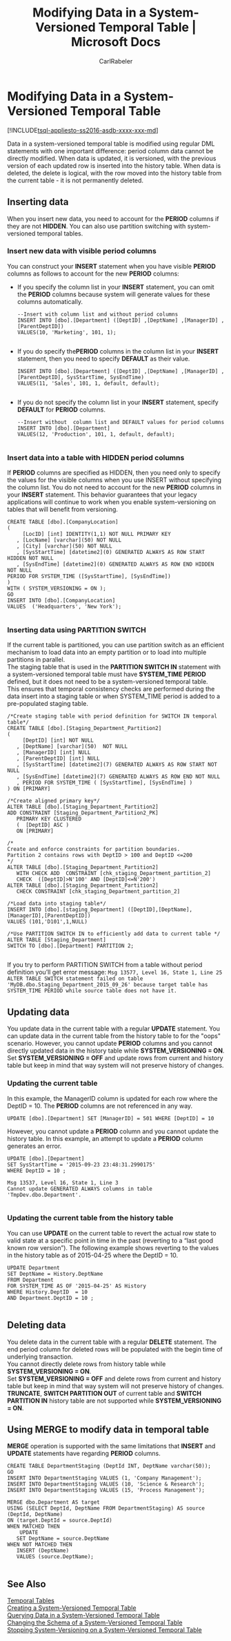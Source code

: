 ﻿---
title: "Modifying Data in a System-Versioned Temporal Table | Microsoft Docs"
ms.custom: ""
ms.date: "03/28/2016"
ms.prod: "sql"
ms.prod_service: "database-engine, sql-database"
ms.service: ""
ms.component: "tables"
ms.reviewer: ""
ms.suite: "sql"
ms.technology: 
  - "dbe-tables"
ms.tgt_pltfrm: ""
ms.topic: "article"
ms.assetid: 5f398470-c531-47b5-84d5-7c67c27df6e5
caps.latest.revision: 8
author: "CarlRabeler"
ms.author: "carlrab"
manager: "craigg"
monikerRange: "= azuresqldb-current || >= sql-server-2016 || = sqlallproducts-allversions"
---
# Modifying Data in a System-Versioned Temporal Table
[!INCLUDE[tsql-appliesto-ss2016-asdb-xxxx-xxx-md](../../includes/tsql-appliesto-ss2016-asdb-xxxx-xxx-md.md)]

  Data in a system-versioned temporal table is modified using regular DML statements with one important difference: period column data cannot be directly modified. When data is updated, it is versioned, with the previous version of each updated row is inserted into the history table. When data is deleted, the delete is logical, with the row moved into the history table from the current table - it is not permanently deleted.  
  
## Inserting data  
 When you insert new data, you need to account for the **PERIOD** columns if they are not **HIDDEN**. You can also use partition switching with system-versioned temporal tables.  
  
### Insert new data with visible period columns  
 You can construct your **INSERT** statement when you have visible **PERIOD** columns as follows to account for the new **PERIOD** columns:  
  
-   If you specify the column list in your **INSERT** statement, you can omit the **PERIOD** columns because system will generate values for these columns automatically.  
  
    ```  
    --Insert with column list and without period columns   
    INSERT INTO [dbo].[Department] ([DeptID] ,[DeptName] ,[ManagerID] ,[ParentDeptID])   
    VALUES(10, 'Marketing', 101, 1);  
  
    ```  
  
-   If you do specify the**PERIOD** columns in the column list in your **INSERT** statement, then you need to specify **DEFAULT** as their value.  
  
    ```  
    INSERT INTO [dbo].[Department] ([DeptID] ,[DeptName] ,[ManagerID] ,[ParentDeptID], SysStartTime, SysEndTime)   
    VALUES(11, 'Sales', 101, 1, default, default);  
  
    ```  
  
-   If you do not specify the column list in your **INSERT** statement, specify **DEFAULT** for **PERIOD** columns.  
  
    ```  
    --Insert without  column list and DEFAULT values for period columns   
    INSERT INTO [dbo].[Department]    
    VALUES(12, 'Production', 101, 1, default, default);  
  
    ```  
  
### Insert data into a table with HIDDEN period columns  
 If **PERIOD** columns are specified as HIDDEN, then you need only to specify the values for the visible columns when you use INSERT without specifying the column list. You do not need to account for the new **PERIOD** columns in your **INSERT** statement. This behavior guarantees that your legacy applications will continue to work when you enable system-versioning on tables that will benefit from versioning.  
  
```  
CREATE TABLE [dbo].[CompanyLocation]  
(   
     [LocID] [int] IDENTITY(1,1) NOT NULL PRIMARY KEY  
   , [LocName] [varchar](50) NOT NULL  
   , [City] [varchar](50) NOT NULL  
   , [SysStartTime] [datetime2](0) GENERATED ALWAYS AS ROW START HIDDEN NOT NULL   
   , [SysEndTime] [datetime2](0) GENERATED ALWAYS AS ROW END HIDDEN NOT NULL   
PERIOD FOR SYSTEM_TIME ([SysStartTime], [SysEndTime])   
)    
WITH ( SYSTEM_VERSIONING = ON );   
GO   
INSERT INTO [dbo].[CompanyLocation]   
VALUES  ('Headquarters', 'New York');  
  
```  
  
### Inserting data using PARTITION SWITCH  
 If the current table is partitioned, you can use partition switch as an efficient mechanism to load data into an empty partition or to load into multiple partitions in parallel.   
The staging table that is used in the **PARTITION SWITCH IN** statement with a system-versioned temporal table must have **SYSTEM_TIME PERIOD** defined, but it does not need to be a system-versioned temporal table.    
This ensures that temporal consistency checks are performed during the data insert into a staging table or when SYSTEM_TIME period is added to a pre-populated staging table.  
  
```  
/*Create staging table with period definition for SWITCH IN temporal table*/   
CREATE TABLE [dbo].[Staging_Department_Partition2]  
(   
     [DeptID] [int] NOT NULL  
   , [DeptName] [varchar](50)  NOT NULL  
   , [ManagerID] [int] NULL  
   , [ParentDeptID] [int] NULL  
   , [SysStartTime] [datetime2](7) GENERATED ALWAYS AS ROW START NOT NULL  
   , [SysEndTime] [datetime2](7) GENERATED ALWAYS AS ROW END NOT NULL  
   , PERIOD FOR SYSTEM_TIME ( [SysStartTime], [SysEndTime] )   
) ON [PRIMARY]   
  
/*Create aligned primary key*/   
ALTER TABLE [dbo].[Staging_Department_Partition2]    
ADD CONSTRAINT [Staging_Department_Partition2_PK]  
   PRIMARY KEY CLUSTERED  
   (  [DeptID] ASC )     
   ON [PRIMARY]   
  
/*   
Create and enforce constraints for partition boundaries.   
Partition 2 contains rows with DeptID > 100 and DeptID <=200   
*/   
ALTER TABLE [dbo].[Staging_Department_Partition2]      
   WITH CHECK ADD  CONSTRAINT [chk_staging_Department_partition_2]     
   CHECK  ([DeptID]>N'100' AND [DeptID]<=N'200')   
ALTER TABLE [dbo].[Staging_Department_Partition2]    
   CHECK CONSTRAINT [chk_staging_Department_partition_2]   
  
/*Load data into staging table*/   
INSERT INTO [dbo].[staging_Department] ([DeptID],[DeptName],[ManagerID],[ParentDeptID])   
VALUES (101,'D101',1,NULL)  
  
/*Use PARTITION SWITCH IN to efficiently add data to current table */    
ALTER TABLE [Staging_Department]    
SWITCH TO [dbo].[Department] PARTITION 2;  
  
```  
  
 If you try to perform PARTITION SWITCH from a table without period definition you’ll get error message: `Msg 13577, Level 16, State 1, Line 25    ALTER TABLE SWITCH statement failed on table 'MyDB.dbo.Staging_Department_2015_09_26' because target table has SYSTEM_TIME PERIOD while source table does not have it.`  
  
## Updating data  
 You update data in the current table with a regular **UPDATE** statement. You can update data in the current table from the history table to for the "oops" scenario. However, you cannot update **PERIOD** columns and you cannot directly updated data in the history table while **SYSTEM_VERSIONING = ON**.   
Set **SYSTEM_VERSIONING = OFF** and update rows from current and history table but keep in mind that way system will not preserve history of changes.  
  
### Updating the current table  
 In this example, the ManagerID column is updated for each row where the DeptID = 10. The **PERIOD** columns are not referenced in any way.  
  
```  
UPDATE [dbo].[Department] SET [ManagerID] = 501 WHERE [DeptID] = 10  
```  
  
 However, you cannot update a **PERIOD** column and you cannot update the history table.  In this example, an attempt to update a **PERIOD** column generates an error.  
  
```  
UPDATE [dbo].[Department]    
SET SysStartTime = '2015-09-23 23:48:31.2990175'    
WHERE DeptID = 10 ;  
  
Msg 13537, Level 16, State 1, Line 3   
Cannot update GENERATED ALWAYS columns in table 'TmpDev.dbo.Department'.  
  
```  
  
### Updating the current table from the history table  
 You can use **UPDATE** on the current table to revert the actual row state to valid state at a specific point in time in the past (reverting to a “last good known row version”). The following example shows reverting to the values in the history table as of 2015-04-25 where the DeptID = 10.  
  
```  
UPDATE Department   
SET DeptName = History.DeptName   
FROM Department    
FOR SYSTEM_TIME AS OF '2015-04-25' AS History   
WHERE History.DeptID  = 10   
AND Department.DeptID = 10 ;  
  
```  
  
## Deleting data  
 You delete data in the current table with a regular **DELETE** statement. The end period column for deleted rows will be populated with the begin time of underlying transaction.   
You cannot directly delete rows from history table while **SYSTEM_VERSIONING = ON**.   
Set **SYSTEM_VERSIONING = OFF** and delete rows from current and history table but keep in mind that way system will not preserve history of changes.   
**TRUNCATE**, **SWITCH PARTITION OUT** of current table and **SWITCH PARTITION IN** history table are not supported while **SYSTEM_VERSIONING = ON**.  
  
## Using MERGE to modify data in temporal table  
 **MERGE** operation is supported with the same limitations that **INSERT** and **UPDATE** statements have regarding **PERIOD** columns.  
  
```  
CREATE TABLE DepartmentStaging (DeptId INT, DeptName varchar(50));   
GO   
INSERT INTO DepartmentStaging VALUES (1, 'Company Management');   
INSERT INTO DepartmentStaging VALUES (10, 'Science & Research');   
INSERT INTO DepartmentStaging VALUES (15, 'Process Management');   
  
MERGE dbo.Department AS target   
USING (SELECT DeptId, DeptName FROM DepartmentStaging) AS source (DeptId, DeptName)   
ON (target.DeptId = source.DeptId)   
WHEN MATCHED THEN    
    UPDATE   
   SET DeptName = source.DeptName   
WHEN NOT MATCHED THEN   
   INSERT (DeptName)   
   VALUES (source.DeptName);  
  
```  
  
## See Also  
 [Temporal Tables](../../relational-databases/tables/temporal-tables.md)   
 [Creating a System-Versioned Temporal Table](../../relational-databases/tables/creating-a-system-versioned-temporal-table.md)   
 [Querying Data in a System-Versioned Temporal Table](../../relational-databases/tables/querying-data-in-a-system-versioned-temporal-table.md)   
 [Changing the Schema of a System-Versioned Temporal Table](../../relational-databases/tables/changing-the-schema-of-a-system-versioned-temporal-table.md)   
 [Stopping System-Versioning on a System-Versioned Temporal Table](../../relational-databases/tables/stopping-system-versioning-on-a-system-versioned-temporal-table.md)  
  
  
